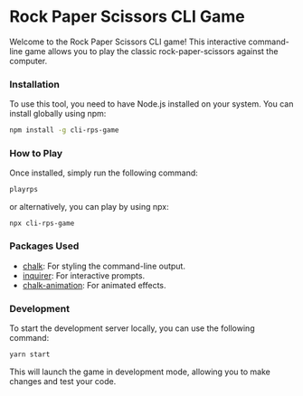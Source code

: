 # Rock Paper Scissors CLI Game

Welcome to the Rock Paper Scissors CLI game! This interactive command-line game allows you to play the classic rock-paper-scissors against the computer.

### Installation

To use this tool, you need to have Node.js installed on your system. You can install globally using npm:

```bash
npm install -g cli-rps-game
```

### How to Play

Once installed, simply run the following command:

```bash
playrps
```

or alternatively, you can play by using npx:

```
npx cli-rps-game
```

### Packages Used

- [chalk](https://github.com/chalk/chalk): For styling the command-line output.
- [inquirer](https://github.com/SBoudrias/Inquirer.js): For interactive prompts.
- [chalk-animation](https://github.com/bokub/chalk-animation): For animated effects.

### Development

To start the development server locally, you can use the following command:

```sh
yarn start
```

This will launch the game in development mode, allowing you to make changes and test your code.
